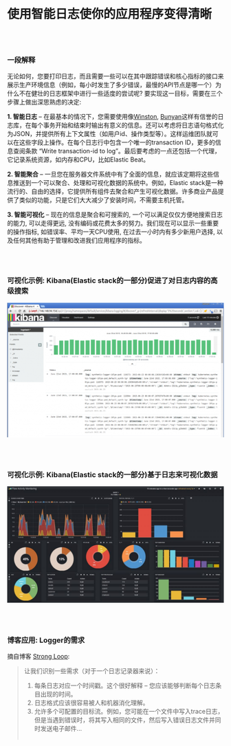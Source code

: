 # 使用智能日志使你的应用程序变得清晰

<br/><br/>


### 一段解释

无论如何，您要打印日志，而且需要一些可以在其中跟踪错误和核心指标的接口来展示生产环境信息（例如，每小时发生了多少错误，最慢的API节点是哪一个）为什么不在健壮的日志框架中进行一些适度的尝试呢? 要实现这一目标，需要在三个步骤上做出深思熟虑的决定:

**1. 智能日志** – 在最基本的情况下，您需要使用像[Winston](https://github.com/winstonjs/winston), [Bunyan](https://github.com/trentm/node-bunyan)这样有信誉的日志库，在每个事务开始和结束时输出有意义的信息。还可以考虑将日志语句格式化为JSON，并提供所有上下文属性（如用户id、操作类型等）。这样运维团队就可以在这些字段上操作。在每个日志行中包含一个唯一的transaction ID，更多的信息查阅条款 “Write transaction-id to log”。最后要考虑的一点还包括一个代理，它记录系统资源，如内存和CPU，比如Elastic Beat。

**2. 智能聚合** – 一旦您在服务器文件系统中有了全面的信息，就应该定期将这些信息推送到一个可以聚合、处理和可视化数据的系统中。例如，Elastic stack是一种流行的、自由的选择，它提供所有组件去聚合和产生可视化数据。许多商业产品提供了类似的功能，只是它们大大减少了安装时间，不需要主机托管。

**3. 智能可视化** – 现在的信息是聚合和可搜索的, 一个可以满足仅仅方便地搜索日志的能力, 可以走得更远, 没有编码或花费太多的努力。我们现在可以显示一些重要的操作指标, 如错误率、平均一天CPU使用, 在过去一小时内有多少新用户选择, 以及任何其他有助于管理和改进我们应用程序的指标。

<br/><br/>


### 可视化示例: Kibana(Elastic stack的一部分)促进了对日志内容的高级搜索
![Kibana facilitates advanced searching on log content](../../assets/images/smartlogging1.png "Kibana facilitates advanced searching on log content")

<br/><br/>

### 可视化示例: Kibana(Elastic stack的一部分)基于日志来可视化数据
![Kibana visualizes data based on logs](../../assets/images/smartlogging2.jpg "Kibana visualizes data based on logs")

<br/><br/>

### 博客应用: Logger的需求
摘自博客 [Strong Loop](https://strongloop.com/strongblog/compare-node-js-logging-winston-bunyan/):

> 让我们识别一些需求（对于一个日志记录器来说）：
> 1. 每条日志对应一个时间戳。这个很好解释 – 您应该能够判断每个日志条目出现的时间。
> 2. 日志格式应该很容易被人和机器消化理解。
> 3. 允许多个可配置的目标流。例如，您可能在一个文件中写入trace日志，但是当遇到错误时，将其写入相同的文件，然后写入错误日志文件并同时发送电子邮件...
 <br/><br/>
 

 
<br/><br/>
